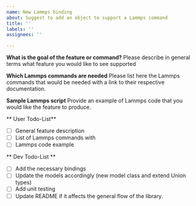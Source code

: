 ```yaml
---
name: New Lammps binding
about: Suggest to add an object to support a Lammps command
title: ''
labels: ''
assignees: ''

---
```


**What is the goal of the feature or command?**
Please describe in general terms what feature you would like to see supported

**Which Lammps commands are needed**
Please list here the Lammps commands that would be needed with a link to their respective documentation.

**Sample Lammps script**
Provide an example of Lammps code that you would like the feature to produce.

** User Todo-List**
- [ ] General feature description
- [ ] List of Lammps commands with 
- [ ] Lammps code example

** Dev Todo-List **
- [ ] Add the necessary bindings
- [ ] Update the models accordingly (new model class and extend Union types)
- [ ] Add unit testing
- [ ] Update README if it affects the general flow of the library.
